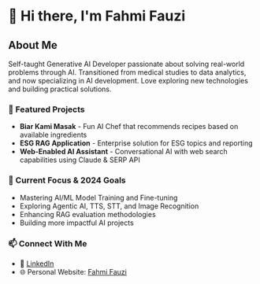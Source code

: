 # 👋 Hi there, I'm Fahmi Fauzi

## About Me
Self-taught Generative AI Developer passionate about solving real-world problems through AI. Transitioned from medical studies to data analytics, and now specializing in AI development. Love exploring new technologies and building practical solutions.

### 🔭 Featured Projects
- **Biar Kami Masak** - Fun AI Chef that recommends recipes based on available ingredients
- **ESG RAG Application** - Enterprise solution for ESG topics and reporting
- **Web-Enabled AI Assistant** - Conversational AI with web search capabilities using Claude & SERP API

### 🌱 Current Focus & 2024 Goals
- Mastering AI/ML Model Training and Fine-tuning
- Exploring Agentic AI, TTS, STT, and Image Recognition
- Enhancing RAG evaluation methodologies
- Building more impactful AI projects

### 📫 Connect With Me
- 💼 [LinkedIn](https://www.linkedin.com/in/wan-fahmifauzi/)
- 🌐 Personal Website: [Fahmi Fauzi](https://fahmifauzi.my/)
